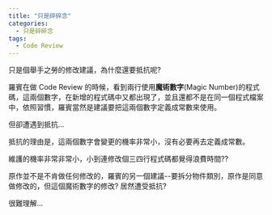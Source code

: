 ```yaml
---
title: "只是碎碎念"
categories:
  - 只是碎碎念
tags:
  - Code Review
---
```

只是個舉手之勞的修改建議，為什麼還要抵抗呢?

羅賓在做 Code Review 的時候，看到兩行使用**魔術數字**(Magic Number)的程式碼，這兩個數字，在新增的程式碼中又都出現了，並且還都不是在同一個程式檔案中，依照習慣，羅賓當然是建議要把這兩個數字定義成常數來使用。

但卻遭遇到抵抗...

抵抗的理由是，這兩個數字會變更的機率非常小，沒有必要再去定義成常數。

維護的機率非常非常小，小到連修改個三四行程式碼都覺得浪費時間??

原作並不是不肯做任何修改的，羅賓的另一個建議--要拆分物件類別，原作是同意做修改的，但這個魔術數字的修改? 居然遭受抵抗?

很難理解...


